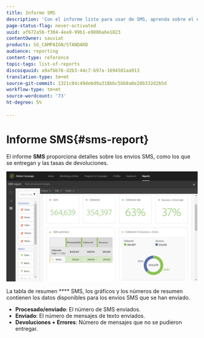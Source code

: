 ```yaml
---
title: Informe SMS
description: 'Con el informe listo para usar de SMS, aprenda sobre el éxito de sus envíos de SMS. '
page-status-flag: never-activated
uuid: af672a56-f304-4ea9-99b1-e9886a6e1823
contentOwner: sauviat
products: SG_CAMPAIGN/STANDARD
audience: reporting
content-type: reference
topic-tags: list-of-reports
discoiquuid: a9afbb76-d2b3-44c7-b97a-1694501aa913
translation-type: tm+mt
source-git-commit: 1321c84c49de6d9a318bbc5bb8a0e28b332d2b5d
workflow-type: tm+mt
source-wordcount: '73'
ht-degree: 5%

---
```



# Informe SMS{#sms-report}

El informe **SMS** proporciona detalles sobre los envíos SMS, como los que se entregan y las tasas de devoluciones.

![](assets/dynamic_report_sms.png)

La tabla de resumen **** SMS, los gráficos y los números de resumen contienen los datos disponibles para los envíos SMS que se han enviado.

* **Procesado/enviado**: El número de SMS enviados.
* **Enviado**: El número de mensajes de texto enviados.
* **Devoluciones + Errores**: Número de mensajes que no se pudieron entregar.


